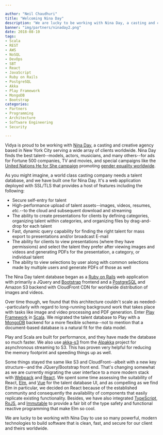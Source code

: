 ```yaml
---

author: "Neil Chaudhuri"
title: "Welcoming Nina Day"
description: "We are lucky to be working with Nina Day, a casting and creative agency serving Fortune 500 clients worldwide."
banner: "img/partners/ninaday2.png"
date: 2018-08-10
tags:
- Scala
- REST
- AWS
- NoSQL
- DevOps
- SBT
- React
- JavaScript
- Ruby on Rails
- PostgreSQL
- Akka
- Play Framework
- MongoDB
- Bootstrap
categories: 
- Partners
- Programming
- Architecture
- Software Engineering
- Security

---
```


Vidya is proud to be working with [Nina Day](http://ninaday.com/), a casting and creative agency based in New York City serving a wide array of clients 
worldwide. Nina Day finds the best talent--models, actors, musicians, and many others--for ads for Fortune 500 companies, 
TV and movies, and special campaigns like the [United Nations He for She campaign](http://ninaday.com/portfolio/he-for-she/) promoting 
[gender equality worldwide](http://www.heforshe.org/).

As you might imagine, a world class casting company needs a talent database, and we have built one for Nina Day. It's a
web application deployed with SSL/TLS that provides a host of features including the following:

* Secure self-entry for talent
* High-performance upload of talent assets--images, videos, resumes, *etc.*--to the cloud and subsequent download and streaming
* The ability to create presentations for clients by defining categories, organizing talent within categories, and organizing
files by drag-and-drop for each talent
* Fast, dynamic query capability for finding the right talent for mass export to presentations and/or broadcast E-mail
* The ability for clients to view presentations (where they have permissions) and select the talent they prefer after viewing 
images and videos and generating PDFs for the presentation, a category, or individual talent
* The ability to view selections by user along with common selections made by multiple users and generate PDFs of those as well

    
The Nina Day talent database began as a [Ruby on Rails](/tags/ruby-on-rails) web application with primarily a JQuery and 
[Bootstrap](/tags/bootstrap) frontend and a [PostgreSQL](/tags/postgresql)
and Amazon S3 backend with CloudFront CDN for worldwide distribution of images and videos.

Over time though, we found that this architecture couldn't scale as needed--particularly with regard to long-running background work 
that takes place with tasks like image and video processing and PDF generation. Enter [Play Framework](/tags/play-framework) in 
[Scala](/tags/scala). We migrated the talent database to Play with a [MongoDB](/tags/mongodb) backend for a more
flexible schema--not to mention that a document-based database is a natural fit for the data model. 

Play and Scala are built for performance, and they have made the database so much faster. We also use [akka-s3](https://developer.lightbend.com/docs/alpakka/current/s3.html)
from the [Alpakka](https://developer.lightbend.com/docs/alpakka/current/) project for asynchronous streaming to S3. This 
has proven very helpful for reducing the memory footprint and speeding things up as well.  

Some things stayed the same like S3 and CloudFront--albeit with a new key structure--and the JQuery/Bootstrap front end. That's changing 
somewhat as we are currently migrating the user interface to a more modern stack with [Webpack](/tags/webpack) and [React](/tags/react).
We spent some time assessing the suitability of React, [Elm](http://elm-lang.org/), and [Vue](https://vuejs.org/) for the talent
database UI, and as compelling as we find Elm in particular, we decided on React because of the established community 
and consequently the availability of components that easily replicate existing functionality. Besides, we have also 
integrated [TypeScript](https://www.typescriptlang.org/), [RxJS](https://rxjs-dev.firebaseapp.com/), and 
[Immutable](http://facebook.github.io/immutable-js/) to provide a fair bit of the type safety and functional reactive
programming that make Elm so cool.

We are lucky to be working with Nina Day to use so many powerful, modern technologies to build software that is clean, fast, and
secure for our client and theirs worldwide. 
